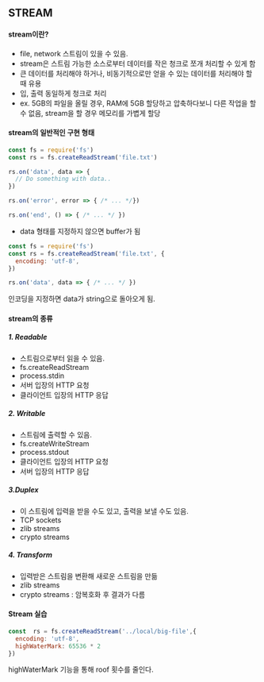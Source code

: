 ## STREAM

#### stream이란?

- file, network 스트림이 있을 수 있음.
- stream은 스트림 가능한 소스로부터 데이터를 작은 청크로 쪼개 처리할 수 있게 함
- 큰 데이터를 처리해야 하거나, 비동기적으로만 얻을 수 있는 데이터를 처리해야 할 때 유용
- 입, 출력 동일하게 청크로 처리
- ex. 5GB의 파일을 올릴 경우, RAM에 5GB 할당하고 압축하다보니 다른 작업을 할 수 없음, stream을 할 경우 메모리를 가볍게 할당

#### stream의 일반적인 구현 형태

```node.js
const fs = require('fs')
const rs = fs.createReadStream('file.txt')

rs.on('data', data => {
  // Do something with data..
})

rs.on('error', error => { /* ... */})

rs.on('end', () => { /* ... */ })
```
- data 형태를 지정하지 않으면 buffer가 됨

```node.js
const fs = require('fs')
const rs = fs.createReadStream('file.txt', {
  encoding: 'utf-8',
})

rs.on('data', data => { /* ... */ })
```
인코딩을 지정하면 data가 string으로 돌아오게 됨.



#### stream의 종류

##### 1. Readable

- 스트림으로부터 읽을 수 있음.
- fs.createReadStream
- process.stdin
- 서버 입장의 HTTP 요청
- 클라이언트 입장의 HTTP 응답

##### 2. Writable

- 스트림에 출력할 수 있음.
- fs.createWriteStream
- process.stdout
- 클라이언트 입장의 HTTP 요청
- 서버 입장의 HTTP 응답

##### 3.Duplex

- 이 스트림에 입력을 받을 수도 있고, 출력을 보낼 수도 있음.
- TCP sockets
- zlib streams
- crypto streams

##### 4. Transform

- 입력받은 스트림을 변환해 새로운 스트림을 만듦
- zlib streams
- crypto streams : 암복호화 후 결과가 다름


#### Stream 실습

```node.js
const  rs = fs.createReadStream('../local/big-file',{
  encoding: 'utf-8',
  highWaterMark: 65536 * 2
})
```
highWaterMark 기능을 통해 roof 횟수를 줄인다. 



